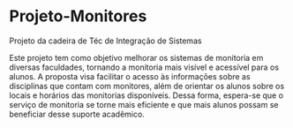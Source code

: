 # Projeto-Monitores
Projeto da cadeira de Téc de Integração de Sistemas

Este projeto tem como objetivo melhorar os sistemas de monitoria em diversas faculdades, tornando a monitoria mais visível e acessível para os alunos. A proposta visa facilitar o acesso às informações sobre as disciplinas que contam com monitores, além de orientar os alunos sobre os locais e horários das monitorias disponíveis. Dessa forma, espera-se que o serviço de monitoria se torne mais eficiente e que mais alunos possam se beneficiar desse suporte acadêmico.
